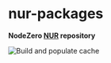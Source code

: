 # nur-packages

**NodeZero [NUR](https://github.com/nix-community/NUR) repository**

![Build and populate cache](https://github.com/nodezeroat/nur-packages/workflows/Build%20and%20populate%20cache/badge.svg)
